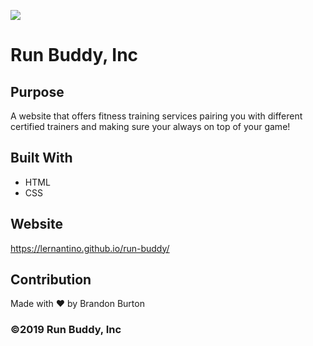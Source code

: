 <img src="https://i.imgur.com/cwLTOc4.png"/></a>
# Run Buddy, Inc

## Purpose
A website that offers fitness training services pairing you with different certified trainers and making sure your always on top of your game!

## Built With
* HTML
* CSS

## Website
https://lernantino.github.io/run-buddy/

## Contribution
Made with ❤️ by Brandon Burton 

### ©️2019 Run Buddy, Inc 
